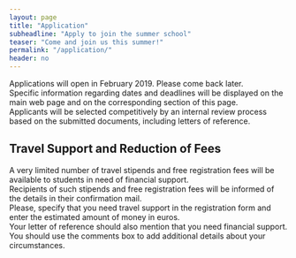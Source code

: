 ```yaml
---
layout: page
title: "Application"
subheadline: "Apply to join the summer school"
teaser: "Come and join us this summer!"
permalink: "/application/"
header: no
---
```


Applications will open in February 2019. Please come back later. <br/>Specific information regarding dates and deadlines will be displayed on the main web page and on the corresponding section of this page.<br/>Applicants will be selected competitively by an internal review process based on the submitted documents, including letters of reference.
## Travel Support and Reduction of Fees
A very limited number of travel stipends and free registration fees will be available to students in need of financial support. <br/>
Recipients of such stipends and free registration fees will be informed of the details in their confirmation mail. <br/>
Please, specify that you need travel support in the registration form and enter the estimated amount of money in euros. <br/>
Your letter of reference should also mention that you need financial support. You should use the comments box to add additional details about your circumstances.
